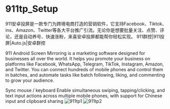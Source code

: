 # 911tp_Setup
911安卓投屏是一款专门为跨境电商打造的营销软件，它支持Facebook、Tiktok、ins、Amazon、Twitter等各大平台推广引流。无论你是想要批量关注、点赞、评论，还是自动养号、快速涨粉，来喜安卓投屏都能帮你轻松实现。 911群控|911投屏|Auto.js|安卓群控

911 Android Screen Mirroring is a marketing software designed for businesses all over the world. It helps you promote your business on platforms like Facebook, WhatsApp, Telegram, TikTok, Instagram, Amazon, and Twitter. You can connect hundreds of mobile phones and control them in batches, and automate tasks like batch following, liking, and commenting to grow your audience.

Sync mouse / keyboard Enable simultaneous swiping, tapping/clicking, and text input actions across multiple mobile phones, with support for Chinese input and clipboard sharing
![911tp1](https://github.com/user-attachments/assets/85ff5914-10bd-4e25-828d-490954034ea0)
![911tp2](https://github.com/user-attachments/assets/2a9885ad-8058-49b3-a2d6-aa38eb221522)
